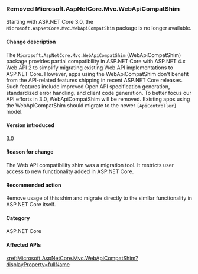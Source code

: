 ### Removed Microsoft.AspNetCore.Mvc.WebApiCompatShim

Starting with ASP.NET Core 3.0, the `Microsoft.AspNetCore.Mvc.WebApiCompatShim` package is no longer available.

#### Change description

The `Microsoft.AspNetCore.Mvc.WebApiCompatShim` (WebApiCompatShim) package provides partial compatibility in ASP.NET Core with ASP.NET 4.x Web API 2 to simplify migrating existing Web API implementations to ASP.NET Core. However, apps using the WebApiCompatShim don't benefit from the API-related features shipping in recent ASP.NET Core releases. Such features include improved Open API specification generation, standardized error handling, and client code generation. To better focus our API efforts in 3.0, WebApiCompatShim will be removed. Existing apps using the WebApiCompatShim should migrate to the newer `[ApiController]` model.

#### Version introduced

3.0

#### Reason for change

The Web API compatibility shim was a migration tool. It restricts user access to new functionality added in ASP.NET Core.

#### Recommended action

Remove usage of this shim and migrate directly to the similar functionality in ASP.NET Core itself.

#### Category

ASP.NET Core

#### Affected APIs

<xref:Microsoft.AspNetCore.Mvc.WebApiCompatShim?displayProperty=fullName>

<!--

#### Affected APIs

N:Microsoft.AspNetCore.Mvc.WebApiCompatShim

-->
